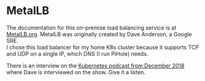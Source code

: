 # MetalLB
The documentation for this on-premise load balancing service is at [MetalLB.org](https://metallb.org/). MetalLB was originally created by Dave Anderson, a Google SRE.  
I chose this load balancer for my home K8s cluster because it supports TCP and UDP on a single IP, which DNS (I run PiHole) needs.

There is an interview on the [Kubernetes podcast from December 2018](https://overcast.fm/+MqPkBJf4o) where Dave is interviewed on the show. Give it a listen.

